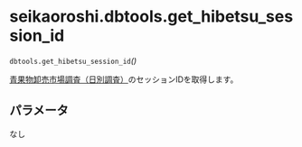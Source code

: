 # seikaoroshi.dbtools.get_hibetsu_session_id

`dbtools.get_hibetsu_session_id`*()*

[青果物卸売市場調査（日別調査）](https://www.seisen.maff.go.jp/transit/BS04B040UC020SC000.htm)のセッションIDを取得します。

## パラメータ

なし